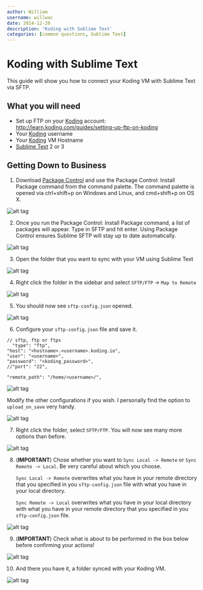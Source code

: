 ```yaml
---
author: William
username: willwac
date: 2014-12-20
description: 'Koding with Sublime Text'
categories: [common questions, Sublime Text]
---
```


# Koding with Sublime Text

This guide will show you how to connect your Koding VM with Sublime Text via SFTP.

## What you will need

- Set up FTP on your [Koding](https://koding.com) account: http://learn.koding.com/guides/setting-up-ftp-on-koding
- Your [Koding](https://koding.com) username
- Your [Koding](https://koding.com) VM Hostname
- [Sublime Text](https://www.sublimetext.com/) 2 or 3

## Getting Down to Business

1. Download [Package Control](https://sublime.wbond.net/installation#st2) and use the Package Control: Install Package command from the command palette. The command palette is opened via ctrl+shift+p on Windows and Linux, and cmd+shift+p on OS X.

  ![alt tag](st1.png)

2. Once you run the Package Control: Install Package command, a list of packages will appear. Type in SFTP and hit enter. Using Package Control ensures Sublime SFTP will stay up to date automatically.

  ![alt tag](st2.png)

3. Open the folder that you want to sync with your VM using Sublime Text

  ![alt tag](st4.png)

4. Right click the folder in the sidebar and select `SFTP/FTP` -> `Map to Remote`

  ![alt tag](st5.png)

5. You should now see `sftp-config.json` opened.

  ![alt tag](st6.png)

6. Configure your `sftp-config.json` file and save it.

  ```
  // sftp, ftp or ftps
    "type": "ftp",
  "host": "<hostname>.<username>.koding.io",
  "user": "<username>",
  "password": "<koding_password>",
  //"port": "22",
    
  "remote_path": "/home/<username>/",
  ```

  ![alt tag](st7.png)

   Modify the other configurations if you wish. I personally find the option to `upload_on_save` very handy.
   
  ![alt tag](st8.png)

7. Right click the folder, select `SFTP/FTP`. You will now see many more options than before.

  ![alt tag](st9.png)

8. (**IMPORTANT**) Chose whether you want to `Sync Local -> Remote` or `Sync Remote -> Local`. Be very careful about which you choose.

   `Sync Local -> Remote` overwrites what you have in your remote directory that you specified in you `sftp-config.json` file with what you have in your local directory.
   
   `Sync Remote -> Local` overwrites what you have in your local directory with what you have in your remote directory that you specified in you `sftp-config.json` file.
   
  ![alt tag](st10.png)

9. (**IMPORTANT**) Check what is about to be performed in the box below before confirming your actions!

  ![alt tag](st11.png)

10. And there you have it, a folder synced with your Koding VM.

  ![alt tag](st12.png)
